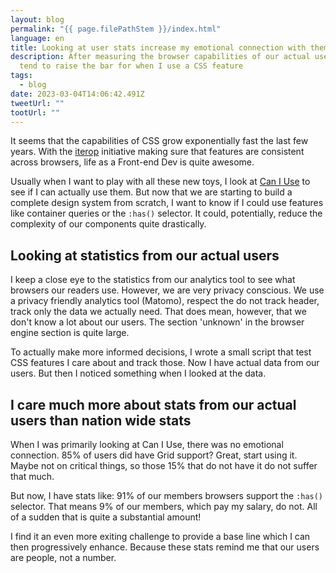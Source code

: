 ```yaml
---
layout: blog
permalink: "{{ page.filePathStem }}/index.html"
language: en
title: Looking at user stats increase my emotional connection with them
description: After measuring the browser capabilities of our actual users, I
  tend to raise the bar for when I use a CSS feature
tags:
  - blog
date: 2023-03-04T14:06:42.491Z
tweetUrl: ""
tootUrl: ""
---
```

It seems that the capabilities of CSS grow exponentially fast the last few years. With the [iterop](https://web.dev/interop-2022/) initiative making sure that features are consistent across browsers, life as a Front-end Dev is quite awesome.

Usually when I want to play with all these new toys, I look at [Can I Use](https://caniuse.com) to see if I can actually use them. But now that we are starting to build a complete design system from scratch, I want to know if I could use features like container queries or the `:has()` selector. It could, potentially, reduce the complexity of our components quite drastically.

## Looking at statistics from our actual users
I keep a close eye to the statistics from our analytics tool to see what browsers our readers use. However, we are very privacy conscious. We use a privacy friendly analytics tool (Matomo), respect the do not track header, track only the data we actually need. That does mean, however, that we don't know a lot about our users. The section 'unknown' in the browser engine section is quite large.

To actually make more informed decisions, I wrote a small script that test CSS features I care about and track those.
Now I have actual data from our users. But then I noticed something when I looked at the data.

## I care much more about stats from our actual users than nation wide stats
When I was primarily looking at Can I Use, there was no emotional connection. 85% of users did have Grid support? Great, start using it. Maybe not on critical things, so those 15% that do not have it do not suffer that much.

But now, I have stats like: 91% of our members browsers support the `:has()` selector. That means 9% of our members, which pay my salary, do not. All of a sudden that is quite a substantial amount!

I find it an even more exiting challenge to provide a base line which I can then progressively enhance. Because these stats remind me that our users are people, not a number.